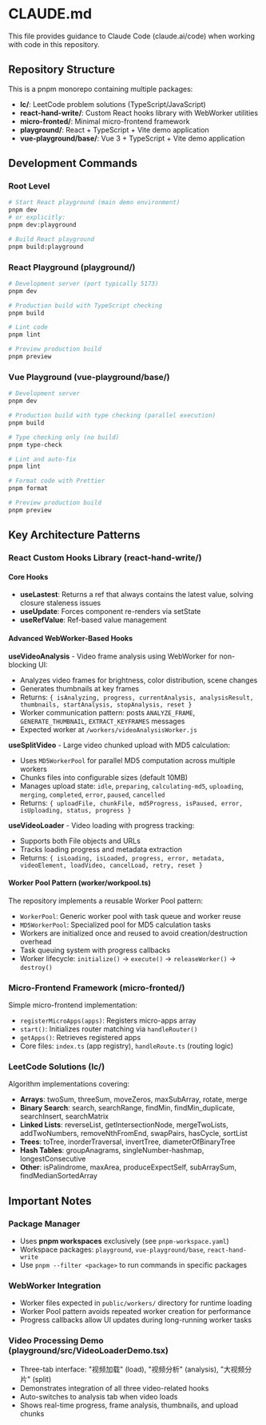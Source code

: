 # CLAUDE.md

This file provides guidance to Claude Code (claude.ai/code) when working with code in this repository.

## Repository Structure

This is a pnpm monorepo containing multiple packages:

- **lc/**: LeetCode problem solutions (TypeScript/JavaScript)
- **react-hand-write/**: Custom React hooks library with WebWorker utilities
- **micro-fronted/**: Minimal micro-frontend framework
- **playground/**: React + TypeScript + Vite demo application
- **vue-playground/base/**: Vue 3 + TypeScript + Vite demo application

## Development Commands

### Root Level
```bash
# Start React playground (main demo environment)
pnpm dev
# or explicitly:
pnpm dev:playground

# Build React playground
pnpm build:playground
```

### React Playground (playground/)
```bash
# Development server (port typically 5173)
pnpm dev

# Production build with TypeScript checking
pnpm build

# Lint code
pnpm lint

# Preview production build
pnpm preview
```

### Vue Playground (vue-playground/base/)
```bash
# Development server
pnpm dev

# Production build with type checking (parallel execution)
pnpm build

# Type checking only (no build)
pnpm type-check

# Lint and auto-fix
pnpm lint

# Format code with Prettier
pnpm format

# Preview production build
pnpm preview
```

## Key Architecture Patterns

### React Custom Hooks Library (react-hand-write/)

#### Core Hooks
- **useLastest**: Returns a ref that always contains the latest value, solving closure staleness issues
- **useUpdate**: Forces component re-renders via setState
- **useRefValue**: Ref-based value management

#### Advanced WebWorker-Based Hooks

**useVideoAnalysis** - Video frame analysis using WebWorker for non-blocking UI:
- Analyzes video frames for brightness, color distribution, scene changes
- Generates thumbnails at key frames
- Returns: `{ isAnalyzing, progress, currentAnalysis, analysisResult, thumbnails, startAnalysis, stopAnalysis, reset }`
- Worker communication pattern: posts `ANALYZE_FRAME`, `GENERATE_THUMBNAIL`, `EXTRACT_KEYFRAMES` messages
- Expected worker at `/workers/videoAnalysisWorker.js`

**useSplitVideo** - Large video chunked upload with MD5 calculation:
- Uses `MD5WorkerPool` for parallel MD5 computation across multiple workers
- Chunks files into configurable sizes (default 10MB)
- Manages upload state: `idle`, `preparing`, `calculating-md5`, `uploading`, `merging`, `completed`, `error`, `paused`, `cancelled`
- Returns: `{ uploadFile, chunkFile, md5Progress, isPaused, error, isUploading, status, progress }`

**useVideoLoader** - Video loading with progress tracking:
- Supports both File objects and URLs
- Tracks loading progress and metadata extraction
- Returns: `{ isLoading, isLoaded, progress, error, metadata, videoElement, loadVideo, cancelLoad, retry, reset }`

#### Worker Pool Pattern (worker/workpool.ts)

The repository implements a reusable Worker Pool pattern:
- `WorkerPool`: Generic worker pool with task queue and worker reuse
- `MD5WorkerPool`: Specialized pool for MD5 calculation tasks
- Workers are initialized once and reused to avoid creation/destruction overhead
- Task queuing system with progress callbacks
- Worker lifecycle: `initialize()` → `execute()` → `releaseWorker()` → `destroy()`

### Micro-Frontend Framework (micro-fronted/)

Simple micro-frontend implementation:
- `registerMicroApps(apps)`: Registers micro-apps array
- `start()`: Initializes router matching via `handleRouter()`
- `getApps()`: Retrieves registered apps
- Core files: `index.ts` (app registry), `handleRoute.ts` (routing logic)

### LeetCode Solutions (lc/)

Algorithm implementations covering:
- **Arrays**: twoSum, threeSum, moveZeros, maxSubArray, rotate, merge
- **Binary Search**: search, searchRange, findMin, findMin_duplicate, searchInsert, searchMatrix
- **Linked Lists**: reverseList, getIntersectionNode, mergeTwoLists, addTwoNumbers, removeNthFromEnd, swapPairs, hasCycle, sortList
- **Trees**: toTree, inorderTraversal, invertTree, diameterOfBinaryTree
- **Hash Tables**: groupAnagrams, singleNumber-hashmap, longestConsecutive
- **Other**: isPalindrome, maxArea, produceExpectSelf, subArraySum, findMedianSortedArray

## Important Notes

### Package Manager
- Uses **pnpm workspaces** exclusively (see `pnpm-workspace.yaml`)
- Workspace packages: `playground`, `vue-playground/base`, `react-hand-write`
- Use `pnpm --filter <package>` to run commands in specific packages

### WebWorker Integration
- Worker files expected in `public/workers/` directory for runtime loading
- Worker Pool pattern avoids repeated worker creation for performance
- Progress callbacks allow UI updates during long-running worker tasks

### Video Processing Demo (playground/src/VideoLoaderDemo.tsx)
- Three-tab interface: "视频加载" (load), "视频分析" (analysis), "大视频分片" (split)
- Demonstrates integration of all three video-related hooks
- Auto-switches to analysis tab when video loads
- Shows real-time progress, frame analysis, thumbnails, and upload chunks
